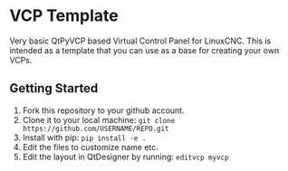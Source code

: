  # VCP Template

Very basic QtPyVCP based Virtual Control Panel for LinuxCNC.
This is intended as a template that you can use as a base for
creating your own VCPs.

## Getting Started

1) Fork this repository to your github account.
2) Clone it to your local machine:
  `git clone https://github.com/USERNAME/REPO.git`
3) Install with pip:
  `pip install -e .`
5) Edit the files to customize name etc.
6) Edit the layout in QtDesigner by running:
  `editvcp myvcp`
